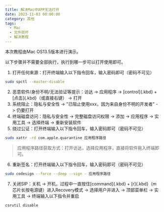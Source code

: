 ```yaml
---
title: 解决Mac中APP无法打开
date: 2023-11-03 00:00:00
category: 其他
tags:
  - Mac
  - 文件损坏
  - 解决教程
---
```


本次教程由Mac OS13.5版本进行演示。

以下步骤并不需要全部执行，执行到哪一步可以打开使用即可。

1. 打开任何来源：打开终端输入以下指令回车，输入密码即可（密码不可见）

```bash
sudo spctl --master-disable
```

2. 恶意软件/身份不明/无法验证等提示：访达 -> 应用程序 -> [control]{.kbd} + [点击]{.kbd}（或直接右键） -> 打开
3. 系统阻止：隐私与安全性 -> "已阻止使用xxx，因为来自身份不明的开发者" -> 仍要打开
4. 终端磁盘访问：隐私与安全性 -> 完整磁盘访问权限 -> 添加 -> 应用程序 -> 实用工具 -> 选择终端 -> 重新安装软件
5. 绕过公证：打开终端输入以下指令回车，输入密码即可（密码不可见）

```bash
sudo xattr -rd com.apple.quarantine 应用程序路径
```

> 应用程序路径获取方式：打开访达，选择应用程序，直接将软件拖入终端即可。

6. 重新签名：打开终端输入以下指令回车，输入密码即可（密码不可见）

```bash
sudo codesign --force --deep --sign - 应用程序路径
```

7. 关闭SIP：关机 -> 开机，过程中一直按住[command]{.kbd} + [r]{.kbd}（m芯片长按电源键）进入Recovery模式 -> 选择用户并进入 -> 顶部菜单栏 -> 实用工具 -> 终端输入以下指令并重启

```bash
csrutil disable
```

